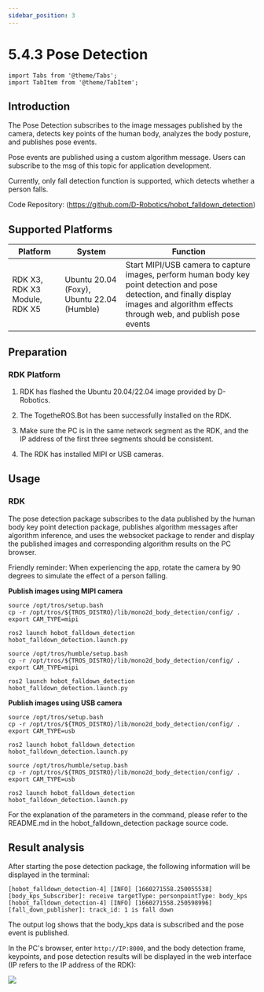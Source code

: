 ```yaml
---
sidebar_position: 3
---
```


# 5.4.3 Pose Detection

```mdx-code-block
import Tabs from '@theme/Tabs';
import TabItem from '@theme/TabItem';
```

## Introduction

The Pose Detection subscribes to the image messages published by the camera, detects key points of the human body, analyzes the body posture, and publishes pose events.

Pose events are published using a custom algorithm message. Users can subscribe to the msg of this topic for application development.

Currently, only fall detection function is supported, which detects whether a person falls.

Code Repository:  (https://github.com/D-Robotics/hobot_falldown_detection)

## Supported Platforms

| Platform     | System     | Function                       |
| -------- | ------------ | ------------------------------ |
| RDK X3, RDK X3 Module, RDK X5  | Ubuntu 20.04 (Foxy), Ubuntu 22.04 (Humble) | Start MIPI/USB camera to capture images, perform human body key point detection and pose detection, and finally display images and algorithm effects through web, and publish pose events |

## Preparation

### RDK Platform

1. RDK has flashed the  Ubuntu 20.04/22.04 image provided by D-Robotics.

2. The TogetheROS.Bot has been successfully installed on the RDK.

3. Make sure the PC is in the same network segment as the RDK, and the IP address of the first three segments should be consistent.

4. The RDK has installed MIPI or USB cameras.

## Usage

### RDK

The pose detection package subscribes to the data published by the human body key point detection package, publishes algorithm messages after algorithm inference, and uses the websocket package to render and display the published images and corresponding algorithm results on the PC browser.

Friendly reminder: When experiencing the app, rotate the camera by 90 degrees to simulate the effect of a person falling.

**Publish images using MIPI camera**

<Tabs groupId="tros-distro">
<TabItem value="foxy" label="Foxy">

```shell
source /opt/tros/setup.bash
cp -r /opt/tros/${TROS_DISTRO}/lib/mono2d_body_detection/config/ .
export CAM_TYPE=mipi

ros2 launch hobot_falldown_detection hobot_falldown_detection.launch.py
```

</TabItem>

<TabItem value="humble" label="Humble">

```shell
source /opt/tros/humble/setup.bash
cp -r /opt/tros/${TROS_DISTRO}/lib/mono2d_body_detection/config/ .
export CAM_TYPE=mipi

ros2 launch hobot_falldown_detection hobot_falldown_detection.launch.py
```

</TabItem>

</Tabs>

**Publish images using USB camera**

<Tabs groupId="tros-distro">
<TabItem value="foxy" label="Foxy">

```shell
source /opt/tros/setup.bash
cp -r /opt/tros/${TROS_DISTRO}/lib/mono2d_body_detection/config/ .
export CAM_TYPE=usb

ros2 launch hobot_falldown_detection hobot_falldown_detection.launch.py
```

</TabItem>

<TabItem value="humble" label="Humble">

```shell
source /opt/tros/humble/setup.bash
cp -r /opt/tros/${TROS_DISTRO}/lib/mono2d_body_detection/config/ .
export CAM_TYPE=usb

ros2 launch hobot_falldown_detection hobot_falldown_detection.launch.py
```

</TabItem>

</Tabs>

For the explanation of the parameters in the command, please refer to the README.md in the hobot_falldown_detection package source code.

## Result analysis

After starting the pose detection package, the following information will be displayed in the terminal:

```shell
[hobot_falldown_detection-4] [INFO] [1660271558.250055538] [body_kps_Subscriber]: receive targetType: personpointType: body_kps
[hobot_falldown_detection-4] [INFO] [1660271558.250598996] [fall_down_publisher]: track_id: 1 is fall down
```

The output log shows that the body_kps data is subscribed and the pose event is published.

In the PC's browser, enter `http://IP:8000`, and the body detection frame, keypoints, and pose detection results will be displayed in the web interface (IP refers to the IP address of the RDK):

![](https://rdk-doc.oss-cn-beijing.aliyuncs.com/doc/img/05_Robot_development/04_apps/image/fall_detection/falldown.jpg)